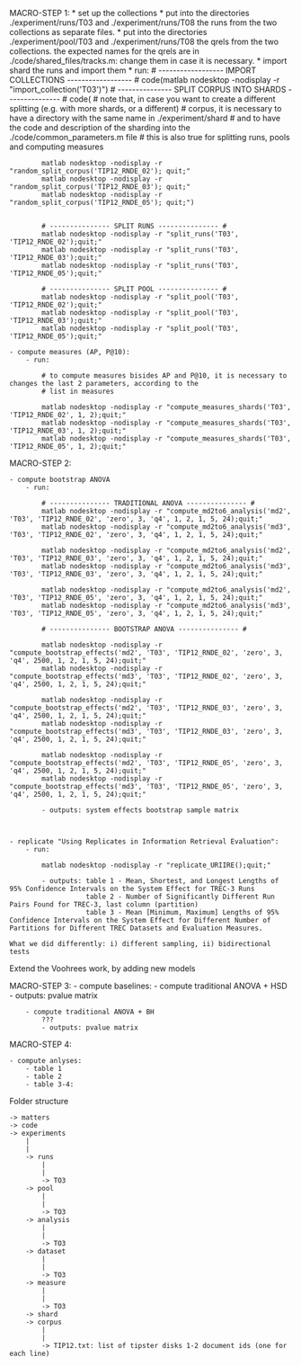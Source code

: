 
MACRO-STEP 1:
	* set up the collections 
		* put into the directories ./experiment/runs/T03 and ./experiment/runs/T08 the runs from the two collections as separate files.
		* put into the directories ./experiment/pool/T03 and ./experiment/runs/T08 the qrels from the two collections. the expected names for the qrels are in ./code/shared_files/tracks.m: change them in case it is necessary.
	* import shard the runs and import them
		* run:
			# ------------------ IMPORT COLLECTIONS ------------------ #
			code(matlab nodesktop -nodisplay -r "import_collection('T03')")
			# --------------- SPLIT CORPUS INTO SHARDS --------------- #
			code(
			# note that, in case you want to create a different splitting (e.g. with more shards, or a different)
			# corpus, it is necessary to have a directory with the same name in ./experiment/shard
			# and to have the code and description of the sharding into the ./code/common_parameters.m file
			# this is also true for splitting runs, pools and computing measures


			matlab nodesktop -nodisplay -r "random_split_corpus('TIP12_RNDE_02'); quit;"
			matlab nodesktop -nodisplay -r "random_split_corpus('TIP12_RNDE_03'); quit;"
			matlab nodesktop -nodisplay -r "random_split_corpus('TIP12_RNDE_05'); quit;")


			# --------------- SPLIT RUNS --------------- #
			matlab nodesktop -nodisplay -r "split_runs('T03', 'TIP12_RNDE_02');quit;"
			matlab nodesktop -nodisplay -r "split_runs('T03', 'TIP12_RNDE_03');quit;"
			matlab nodesktop -nodisplay -r "split_runs('T03', 'TIP12_RNDE_05');quit;"

			# --------------- SPLIT POOL --------------- #
			matlab nodesktop -nodisplay -r "split_pool('T03', 'TIP12_RNDE_02');quit;"
			matlab nodesktop -nodisplay -r "split_pool('T03', 'TIP12_RNDE_03');quit;"
			matlab nodesktop -nodisplay -r "split_pool('T03', 'TIP12_RNDE_05');quit;"
      
	- compute measures (AP, P@10):
		- run:

			# to compute measures bisides AP and P@10, it is necessary to changes the last 2 parameters, according to the
			# list in measures

			matlab nodesktop -nodisplay -r "compute_measures_shards('T03', 'TIP12_RNDE_02', 1, 2);quit;"
			matlab nodesktop -nodisplay -r "compute_measures_shards('T03', 'TIP12_RNDE_03', 1, 2);quit;"
			matlab nodesktop -nodisplay -r "compute_measures_shards('T03', 'TIP12_RNDE_05', 1, 2);quit;"



MACRO-STEP 2: 
	
	- compute bootstrap ANOVA
		- run:

			# --------------- TRADITIONAL ANOVA --------------- #
			matlab nodesktop -nodisplay -r "compute_md2to6_analysis('md2', 'T03', 'TIP12_RNDE_02', 'zero', 3, 'q4', 1, 2, 1, 5, 24);quit;"
			matlab nodesktop -nodisplay -r "compute_md2to6_analysis('md3', 'T03', 'TIP12_RNDE_02', 'zero', 3, 'q4', 1, 2, 1, 5, 24);quit;"

			matlab nodesktop -nodisplay -r "compute_md2to6_analysis('md2', 'T03', 'TIP12_RNDE_03', 'zero', 3, 'q4', 1, 2, 1, 5, 24);quit;"
			matlab nodesktop -nodisplay -r "compute_md2to6_analysis('md3', 'T03', 'TIP12_RNDE_03', 'zero', 3, 'q4', 1, 2, 1, 5, 24);quit;"

			matlab nodesktop -nodisplay -r "compute_md2to6_analysis('md2', 'T03', 'TIP12_RNDE_05', 'zero', 3, 'q4', 1, 2, 1, 5, 24);quit;"
			matlab nodesktop -nodisplay -r "compute_md2to6_analysis('md3', 'T03', 'TIP12_RNDE_05', 'zero', 3, 'q4', 1, 2, 1, 5, 24);quit;"

			# --------------- BOOTSTRAP ANOVA --------------- #

			matlab nodesktop -nodisplay -r "compute_bootstrap_effects('md2', 'T03', 'TIP12_RNDE_02', 'zero', 3, 'q4', 2500, 1, 2, 1, 5, 24);quit;"
			matlab nodesktop -nodisplay -r "compute_bootstrap_effects('md3', 'T03', 'TIP12_RNDE_02', 'zero', 3, 'q4', 2500, 1, 2, 1, 5, 24);quit;"

			matlab nodesktop -nodisplay -r "compute_bootstrap_effects('md2', 'T03', 'TIP12_RNDE_03', 'zero', 3, 'q4', 2500, 1, 2, 1, 5, 24);quit;"
			matlab nodesktop -nodisplay -r "compute_bootstrap_effects('md3', 'T03', 'TIP12_RNDE_03', 'zero', 3, 'q4', 2500, 1, 2, 1, 5, 24);quit;"

			matlab nodesktop -nodisplay -r "compute_bootstrap_effects('md2', 'T03', 'TIP12_RNDE_05', 'zero', 3, 'q4', 2500, 1, 2, 1, 5, 24);quit;"
			matlab nodesktop -nodisplay -r "compute_bootstrap_effects('md3', 'T03', 'TIP12_RNDE_05', 'zero', 3, 'q4', 2500, 1, 2, 1, 5, 24);quit;"

			- outputs: system effects bootstrap sample matrix



	- replicate "Using Replicates in Information Retrieval Evaluation":
		- run:

			matlab nodesktop -nodisplay -r "replicate_URIIRE();quit;"

			- outputs: table 1 - Mean, Shortest, and Longest Lengths of 95% Confidence Intervals on the System Effect for TREC-3 Runs
					   table 2 - Number of Significantly Different Run Pairs Found for TREC-3, last column (partition)
					   table 3 - Mean [Minimum, Maximum] Lengths of 95% Confidence Intervals on the System Effect for Different Number of Partitions for Different TREC Datasets and Evaluation Measures. 

	What we did differently: i) different sampling, ii) bidirectional tests


Extend the Voohrees work, by adding new models


MACRO-STEP 3:
	- compute baselines: 
		- compute traditional ANOVA + HSD
			- outputs: pvalue matrix

		- compute traditional ANOVA + BH
			???
			- outputs: pvalue matrix

MACRO-STEP 4:

	- compute anlyses:
		- table 1
		- table 2
		- table 3-4: 



Folder structure

	-> matters
	-> code
	-> experiments
		|
		|
		-> runs
			|
			|
			-> TO3
		-> pool
			|
			|
			-> TO3	
		-> analysis
			|
			|
			-> TO3
		-> dataset
			|
			|
			-> TO3
		-> measure
			|
			|
			-> TO3
		-> shard
		-> corpus
			|
			|
			-> TIP12.txt: list of tipster disks 1-2 document ids (one for each line)
